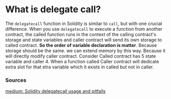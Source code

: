 # What is delegate call?

The `delegatecall` function in Solidity is similar to `call`, but with one crucial difference. When you
use `delegatecall`
to execute a function from another contract, the called function runs in the context of the calling contract's storage
and state variables and caller contract will send its own storage to called contract. **So the order of variable
declaration is matter**. Because storage should be the same. we can extend memory by this way. Because it will directly
modify caller contract. Consider Called contract has 5 state variable and caller 4. When a function called Caller
contract will dedicate extra slot for that etra variable which it exists in called but not in caller.

### Sources

[medium: Solidity delegatecall usage and pitfalls](https://medium.com/@jeremythen16/solidity-delegatecall-usage-and-pitfalls-5c37eaa5bd5d)